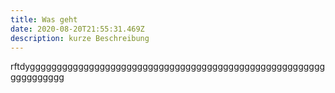 ```yaml
---
title: Was geht
date: 2020-08-20T21:55:31.469Z
description: kurze Beschreibung
---
```

rftdyggggggggggggggggggggggggggggggggggggggggggggggggggggggggggggggggg